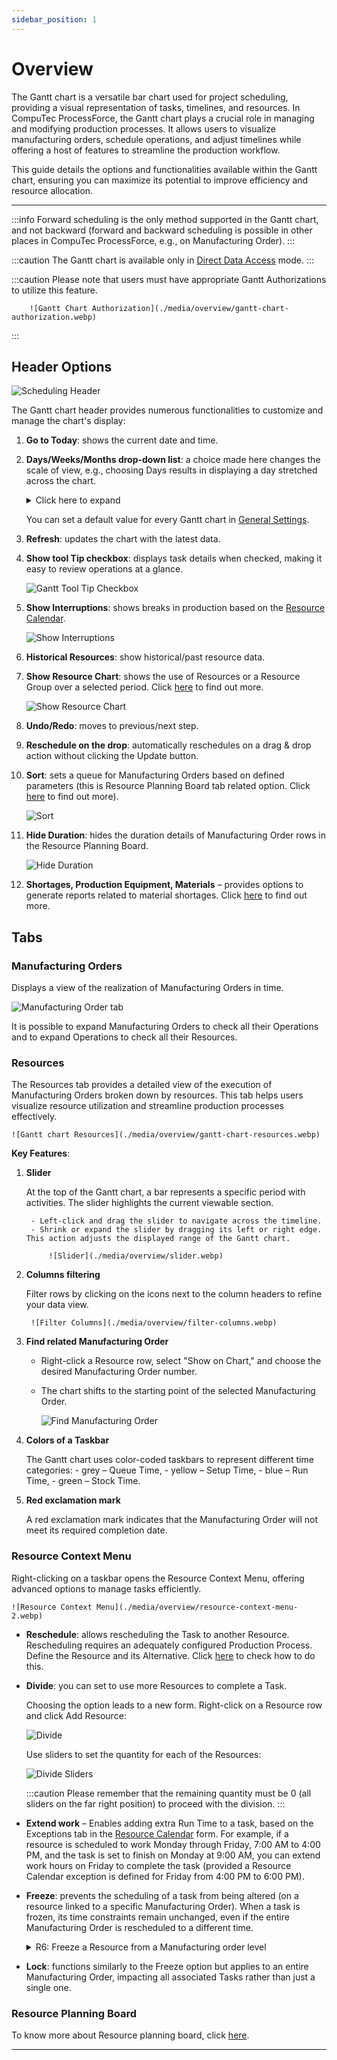 ```yaml
---
sidebar_position: 1
---
```


# Overview

The Gantt chart is a versatile bar chart used for project scheduling, providing a visual representation of tasks, timelines, and resources. In CompuTec ProcessForce, the Gantt chart plays a crucial role in managing and modifying production processes. It allows users to visualize manufacturing orders, schedule operations, and adjust timelines while offering a host of features to streamline the production workflow.

This guide details the options and functionalities available within the Gantt chart, ensuring you can maximize its potential to improve efficiency and resource allocation.

---

:::info
    Forward scheduling is the only method supported in the Gantt chart, and not backward (forward and backward scheduling is possible in other places in CompuTec ProcessForce, e.g., on Manufacturing Order).
:::

:::caution
    The Gantt chart is available only in [Direct Data Access](/docs/processforce/administrator-guide/licensing/license-server/direct-access) mode.
:::

:::caution
    Please note that users must have appropriate Gantt Authorizations to utilize this feature.
    
        ![Gantt Chart Authorization](./media/overview/gantt-chart-authorization.webp)
  :::

## Header Options

![Scheduling Header](./media/overview/scheduling-header.webp)

The Gantt chart header provides numerous functionalities to customize and manage the chart's display:

1. **Go to Today**: shows the current date and time.

2. **Days/Weeks/Months drop-down list**: a choice made here changes the scale of view, e.g., choosing Days results in displaying a day stretched across the chart.

    <details>
        <summary>Click here to expand</summary>
        <div>
        This option allows you to change the view ratio. There are three templates:

        **Template 1:**
        | Date - Beginning of the week | 21.03.22 | | | | | | | 28.03.22 | | | | | | |
        | --- | --- | --- | --- | --- | --- | --- | --- | --- | --- | --- | --- | --- | --- | --- |
        | Day Names | Monday | Tuesday | Wednesday | Thursday | Friday | Saturday | Sunday | Monday | Tuesday | Wednesday | Thursday | Friday | Saturday | Sunday |
        
        ![Template 01](./media/overview/template-01.png)

        **Template 2:**
        | Date - Beginning of the week | 21.03.22 | | | | | | | 28.03.22 | | | | | | |
        | --- | --- | --- | --- | --- | --- | --- | --- | --- | --- | --- | --- | --- | --- | --- |
        | Day Number | 21 | 22| 23 | 24 | 25 | 26 | 27 | 28 | 29 | 30 | 31 | 1 | 2 | 3 |

        ![Template 02](./media/overview/template-02.png)
        
        **Template 3:**
        | Date - Each Day | 21.03.22 | | | | | | | | | | | | | | | | | | | | | | | | 22.03.22 | | | | | | | | | | | | | | | | | | | | | | | | 
        | --- | --- | --- | --- | --- | --- | --- | --- | --- | --- | --- | --- | --- | --- | --- | --- | --- | --- | --- | --- | --- | --- | --- | --- | --- | --- | --- | --- | --- | --- | --- | --- | --- | --- | --- | --- | --- | --- | --- | --- | --- | --- | --- | --- | --- | --- | --- | --- | --- |
        | Hours | 0 | 1 | 2 | 3 | 4 | 5 | 6 | 7 | 8 | 9 | 10 | 11 | 12 | 13 | 14 | 15 | 16 | 17 | 18 | 19 | 20 | 21 | 22 | 23 | 0 | 1 | 2 | 3 | 4 | 5 | 6 | 7 | 8 | 9 | 10 | 11 | 12 | 13 | 14 | 15 | 16 | 17 | 18 | 19 | 20 | 21 | 22 | 23 |

        ![Template 03](./media/overview/template-03.png)

        The above templates can be switched based on the user's user adjustment in the Day/Week/Month option or manually by extending or cutting the scroll bar.

        **By Day/Week/Month Option**:
        ![Day Week and Month](./media/overview/day-week-month.png)

        **By Manually**:
        ![Manually](./media/overview/manually.png)
        </div>
    </details>

    You can set a default value for every Gantt chart in [General Settings](/docs/processforce/user-guide/system-initialization/general-settings/general-tab/).

3. **Refresh**: updates the chart with the latest data.
4. **Show tool Tip checkbox**: displays task details when checked, making it easy to review operations at a glance.

    ![Gantt Tool Tip Checkbox](./media/overview/gantt-tool-tip.png)

5. **Show Interruptions**: shows breaks in production based on the [Resource Calendar](/docs/processforce/user-guide/scheduling/resource-calendar/).

    ![Show Interruptions](./media/overview/show-interruptions.jpg)

6. **Historical Resources**: show historical/past resource data.
7. **Show Resource Chart**: shows the use of Resources or a Resource Group over a selected period. Click [here](/docs/processforce/user-guide/scheduling/gantt-chart/show-resources-chart/) to find out more.

    ![Show Resource Chart](./media/overview/Sort.jpg)

8. **Undo/Redo**: moves to previous/next step.
9. **Reschedule on the drop**: automatically reschedules on a drag & drop action without clicking the Update button.
10. **Sort**: sets a queue for Manufacturing Orders based on defined parameters (this is Resource Planning Board tab related option. Click [here](/docs/processforce/user-guide/scheduling/gantt-chart/resource-planning-board/) to find out more).

    ![Sort](./media/overview/Sort.jpg)

11. **Hide Duration**: hides the duration details of Manufacturing Order rows in the Resource Planning Board.

    ![Hide Duration](./media/overview/hide-duration.png)

12. **Shortages, Production Equipment, Materials** – provides options to generate reports related to material shortages. Click [here](/docs/processforce/user-guide/scheduling/gantt-chart/material-shortage/) to find out more.

## Tabs

### Manufacturing Orders

Displays a view of the realization of Manufacturing Orders in time.

![Manufacturing Order tab](./media/overview/manufacturing-order-tab.webp)

It is possible to expand Manufacturing Orders to check all their Operations and to expand Operations to check all their Resources.

### Resources

The Resources tab provides a detailed view of the execution of Manufacturing Orders broken down by resources. This tab helps users visualize resource utilization and streamline production processes effectively.

    ![Gantt chart Resources](./media/overview/gantt-chart-resources.webp)

**Key Features**:

1. **Slider**

    At the top of the Gantt chart, a bar represents a specific period with activities. The slider highlights the current viewable section.

        - Left-click and drag the slider to navigate across the timeline.
        - Shrink or expand the slider by dragging its left or right edge. This action adjusts the displayed range of the Gantt chart.

            ![Slider](./media/overview/slider.webp)

2. **Columns filtering**

    Filter rows by clicking on the icons next to the column headers to refine your data view.

        ![Filter Columns](./media/overview/filter-columns.webp)

3. **Find related Manufacturing Order**

    - Right-click a Resource row, select "Show on Chart," and choose the desired Manufacturing Order number.
    - The chart shifts to the starting point of the selected Manufacturing Order.

        ![Find Manufacturing Order](./media/overview/find-manufacturing-order.webp)

4. **Colors of a Taskbar**

    The Gantt chart uses color-coded taskbars to represent different time categories:
        - grey – Queue Time,
        - yellow – Setup Time,
        - blue – Run Time,
        - green – Stock Time.

5. **Red exclamation mark**

    A red exclamation mark indicates that the Manufacturing Order will not meet its required completion date.

### Resource Context Menu

Right-clicking on a taskbar opens the Resource Context Menu, offering advanced options to manage tasks efficiently.

    ![Resource Context Menu](./media/overview/resource-context-menu-2.webp)

- **Reschedule**: allows rescheduling the Task to another Resource. Rescheduling requires an adequately configured Production Process. Define the Resource and its Alternative. Click [here](../../scheduling/gantt-chart/alternative-resources.md) to check how to do this.

- **Divide**: you can set to use more Resources to complete a Task.

    Choosing the option leads to a new form. Right-click on a Resource row and click Add Resource:

    ![Divide](./media/overview/divide-add-resource.webp)

    Use sliders to set the quantity for each of the Resources:

    ![Divide Sliders](./media/overview/divide-sliders.webp)

    :::caution
        Please remember that the remaining quantity must be 0 (all sliders on the far right position) to proceed with the division.
    :::

- **Extend work** – Enables adding extra Run Time to a task, based on the Exceptions tab in the [Resource Calendar](../resource-calendar.md) form. For example, if a resource is scheduled to work Monday through Friday, 7:00 AM to 4:00 PM, and the task is set to finish on Monday at 9:00 AM, you can extend work hours on Friday to complete the task (provided a Resource Calendar exception is defined for Friday from 4:00 PM to 6:00 PM).

- **Freeze**: prevents the scheduling of a task from being altered (on a resource linked to a specific Manufacturing Order). When a task is frozen, its time constraints remain unchanged, even if the entire Manufacturing Order is rescheduled to a different time.

    <details>
    <summary>R6: Freeze a Resource from a Manufacturing order level</summary>
    <div>
    :::info
    Since CompuTec ProcessForce 10.0 R6 version, it is possible to freeze a specific Resource from the Manufacturing Order level
    :::

    :::info Path
    Production → Manufacturing Order → Manufacturing Order
    :::

    ![Manufacturing Order](./media/overview/manufacturing-order-freeze.png)
    </div>
    </details>

- **Lock**: functions similarly to the Freeze option but applies to an entire Manufacturing Order, impacting all associated Tasks rather than just a single one.

### Resource Planning Board

To know more about Resource planning board, click [here](/docs/processforce/user-guide/scheduling/gantt-chart/resource-planning-board/).

---
